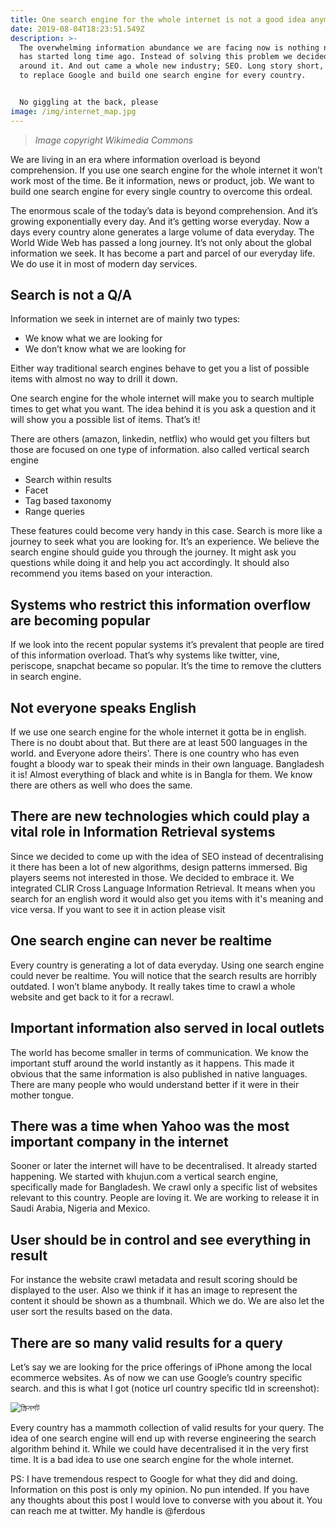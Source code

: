 ```yaml
---
title: One search engine for the whole internet is not a good idea anymore!
date: 2019-08-04T18:23:51.549Z
description: >-
  The overwhelming information abundance we are facing now is nothing new. It
  has started long time ago. Instead of solving this problem we decided to dance
  around it. And out came a whole new industry; SEO. Long story short, We want
  to replace Google and build one search engine for every country.


  No giggling at the back, please
image: /img/internet_map.jpg
---
```

> _Image copyright Wikimedia Commons_

We are living in an era where information overload is beyond comprehension. If you use one search engine for the whole internet it won’t work most of the time. Be it information, news or product, job. We want to build one search engine for every single country to overcome this ordeal.

The enormous scale of the today’s data is beyond comprehension. And it’s growing exponentially every day. And it’s getting worse everyday. Now a days every country alone generates a large volume of data everyday. The World Wide Web has passed a long journey. It’s not only about the global information we seek. It has become a part and parcel of our everyday life. We do use it in most of modern day services.

## Search is not a Q/A

Information we seek in internet are of mainly two types:

* We know what we are looking for
* We don’t know what we are looking for

Either way traditional search engines behave to get you a list of possible items with almost no way to drill it down.

One search engine for the whole internet will make you to search multiple times to get what you want. The idea behind it is you ask a question and it will show you a possible list of items. That’s it!

There are others (amazon, linkedin, netflix) who would get you filters but those are focused on one type of information. also called vertical search engine

* Search within results
* Facet
* Tag based taxonomy
* Range queries



These features could become very handy in this case. Search is more like a journey to seek what you are looking for. It’s an experience. We believe the search engine should guide you through the journey. It might ask you questions while doing it and help you act accordingly. It should also recommend you items based on your interaction.

## Systems who restrict this information overflow are becoming popular

If we look into the recent popular systems it’s prevalent that people are tired of this information overload. That’s why systems like twitter, vine, periscope, snapchat became so popular. It’s the time to remove the clutters in search engine.

## Not everyone speaks English

If we use one search engine for the whole internet it gotta be in english. There is no doubt about that. But there are at least 500 languages in the world. and Everyone adore theirs’. There is one country who has even fought a bloody war to speak their minds in their own language. Bangladesh it is! Almost everything of black and white is in Bangla for them. We know there are others as well who does the same.

## There are new technologies which could play a vital role in Information Retrieval systems

Since we decided to come up with the idea of SEO instead of decentralising it there has been a lot of new algorithms, design patterns immersed. Big players seems not interested in those. We decided to embrace it. We integrated CLIR Cross Language Information Retrieval. It means when you search for an english word it would also get you items with it's meaning and vice versa. If you want to see it in action please visit

## One search engine can never be realtime

Every country is generating a lot of data everyday. Using one search engine could never be realtime. You will notice that the search results are horribly outdated. I won’t blame anybody. It really takes time to crawl a whole website and get back to it for a recrawl.

## Important information also served in local outlets

The world has become smaller in terms of communication. We know the important stuff around the world instantly as it happens. This made it obvious that the same information is also published in native languages. There are many people who would understand better if it were in their mother tongue.

## There was a time when Yahoo was the most important company in the internet

Sooner or later the internet will have to be decentralised. It already started happening. We started with khujun.com a vertical search engine, specifically made for Bangladesh. We crawl only a specific list of websites relevant to this country. People are loving it. We are working to release it in Saudi Arabia, Nigeria and Mexico.

## User should be in control and see everything in result

For instance the website crawl metadata and result scoring should be displayed to the user. Also we think if it has an image to represent the content it should be shown as a thumbnail. Which we do. We are also let the user sort the results based on the data.

## There are so many valid results for a query

Let’s say we are looking for the price offerings of iPhone among the local ecommerce websites. As of now we can use Google’s country specific search. and this is what I got (notice url country specific tld in screenshot):

![স্ক্রিনশট](/img/iphone.png "স্ক্রিনশট")

Every country has a mammoth collection of valid results for your query. The idea of one search engine will end up with reverse engineering the search algorithm behind it. While we could have decentralised it in the very first time. It is a bad idea to use one search engine for the whole internet.



PS: I have tremendous respect to Google for what they did and doing. Information on this post is only my opinion. No pun intended. If you have any thoughts about this post I would love to converse with you about it. You can reach me at twitter. My handle is @ferdous
